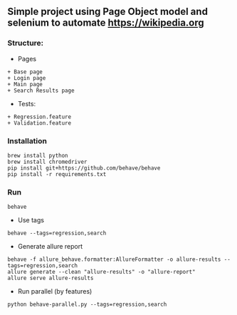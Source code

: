 ## Simple project using Page Object model and selenium to automate https://wikipedia.org
### Structure:
+ Pages
```
+ Base page 
+ Login page
+ Main page
+ Search Results page
```
+ Tests:
```
+ Regression.feature
+ Validation.feature
```
### Installation
```
brew install python
brew install chromedriver
pip install git+https://github.com/behave/behave
pip install -r requirements.txt
```
### Run 
```
behave
```
+ Use tags
```
behave --tags=regression,search
```
+ Generate allure report
```
behave -f allure_behave.formatter:AllureFormatter -o allure-results --tags=regression,search  
allure generate --clean "allure-results" -o "allure-report"
allure serve allure-results
```
+ Run parallel (by features)
```
python behave-parallel.py --tags=regression,search
```